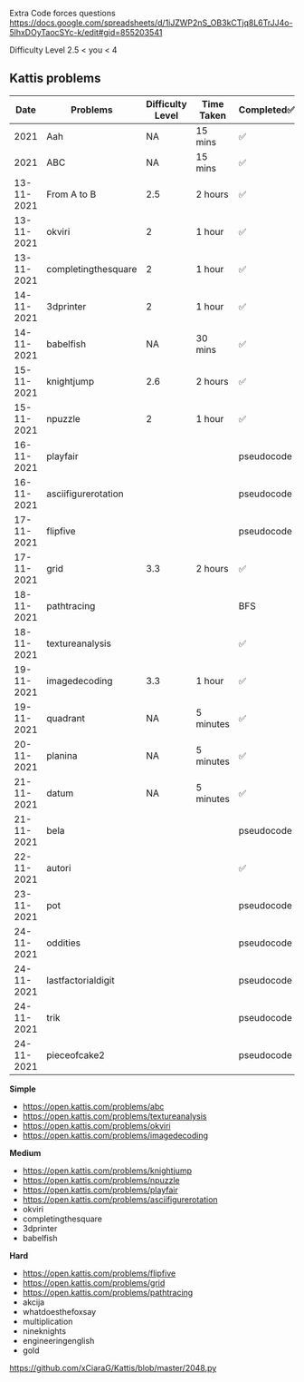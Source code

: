 Extra Code forces questions
https://docs.google.com/spreadsheets/d/1iJZWP2nS_OB3kCTjq8L6TrJJ4o-5lhxDOyTaocSYc-k/edit#gid=855203541


Difficulty Level 2.5 < you < 4
## Kattis problems 

| Date       | Problems            | Difficulty Level | Time Taken | Completed✅ |
| ---------- | ------------------- | ---------------- | ---------- | ---------- |
| 2021       | Aah                 | NA               | 15 mins    | ✅          |
| 2021       | ABC                 | NA               | 15 mins    | ✅          |
| 13-11-2021 | From A to B         | 2.5              | 2 hours    | ✅          |
| 13-11-2021 | okviri              | 2                | 1 hour     | ✅          |
| 13-11-2021 | completingthesquare | 2                | 1 hour     | ✅          |
| 14-11-2021 | 3dprinter           | 2                | 1 hour     | ✅          |
| 14-11-2021 | babelfish           | NA               | 30 mins    | ✅          |
| 15-11-2021 | knightjump          | 2.6              | 2 hours    | ✅          |
| 15-11-2021 | npuzzle             | 2                | 1 hour     | ✅          |
| 16-11-2021 | playfair            |                  |            | pseudocode |
| 16-11-2021 | asciifigurerotation |                  |            | pseudocode |
| 17-11-2021 | flipfive            |                  |            | pseudocode |
| 17-11-2021 | grid                | 3.3              | 2 hours    | ✅          |
| 18-11-2021 | pathtracing         |                  |            | BFS        |
| 18-11-2021 | textureanalysis     |                  |            | ✅          |
| 19-11-2021 | imagedecoding       | 3.3              | 1 hour     | ✅          |
| 19-11-2021 | quadrant            | NA               | 5 minutes  | ✅          |
| 20-11-2021 | planina             | NA               | 5 minutes  | ✅          |
| 21-11-2021 | datum               | NA               | 5 minutes  | ✅          |
| 21-11-2021 | bela                |                  |            | pseudocode |
| 22-11-2021 | autori              |                  |            | ✅          |
| 23-11-2021 | pot                 |                  |            | pseudocode |
| 24-11-2021 | oddities            |                  |            | pseudocode |
| 24-11-2021 | lastfactorialdigit  |                  |            | pseudocode |
| 24-11-2021 | trik                |                  |            | pseudocode |
| 24-11-2021 | pieceofcake2        |                  |            | pseudocode |



__Simple__

+ https://open.kattis.com/problems/abc
+ https://open.kattis.com/problems/textureanalysis
+ https://open.kattis.com/problems/okviri
+ https://open.kattis.com/problems/imagedecoding
  
__Medium__

+ https://open.kattis.com/problems/knightjump
+ https://open.kattis.com/problems/npuzzle
+ https://open.kattis.com/problems/playfair
+ https://open.kattis.com/problems/asciifigurerotation
+ okviri
+ completingthesquare
+ 3dprinter
+ babelfish
  
__Hard__

+ https://open.kattis.com/problems/flipfive
+ https://open.kattis.com/problems/grid
+ https://open.kattis.com/problems/pathtracing
+ akcija
+ whatdoesthefoxsay
+ multiplication
+ nineknights
+ engineeringenglish
+ gold

https://github.com/xCiaraG/Kattis/blob/master/2048.py